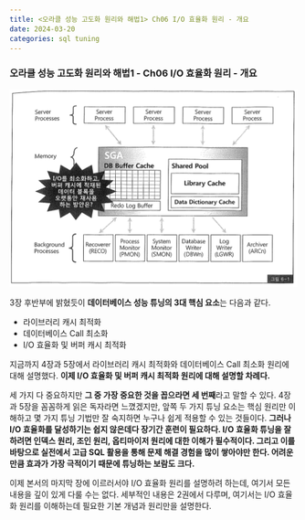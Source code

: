 ```yaml
---
title: <오라클 성능 고도화 원리와 해법1> Ch06 I/O 효율화 원리 - 개요
date: 2024-03-20
categories: sql tuning
---
```



### 오라클 성능 고도화 원리와 해법1 - Ch06 I/O 효율화 원리 - 개요

![](/assets/images/sqlp/sqlp1-06-00-img6-1.png)

3장 후반부에 밝혔듯이 **데이터베이스 성능 튜닝의 3대 핵심 요소**는 다음과 같다.

- 라이브러리 캐시 최적화
- 데이터베이스 Call 최소화
- I/O 효율화 및 버퍼 캐시 최적화

지금까지 4장과 5장에서 라이브러리 캐시 최적화와 데이터베이스 Call 최소화 원리에 대해 설명했다. **이제 I/O 효율화 및 버퍼 캐시 최적화 원리에 대해 설명할 차례다.**

세 가지 다 중요하지만 **그 중 가장 중요한 것을 꼽으라면 세 번째**라고 말할 수 있다. 4장과 5장을 꼼꼼하게 읽은 독자라면 느꼈겠지만, 앞쪽 두 가지 튜닝 요소는 핵심 원리만 이해하고 몇 가지 튜닝 기법만 잘 숙지하면 누구나 쉽게 적용할 수 있는 것들이다. **그러나 I/O 효율화를 달성하기는 쉽지 않은데다 장기간 훈련이 필요하다. I/O 효율화 튜닝을 잘하려면 인덱스 원리, 조인 원리, 옵티마이저 원리에 대한 이해가 필수적이다. 그리고 이를 바탕으로 실전에서 고급 SQL 활용을 통해 문제 해결 경험을 많이 쌓아야만 한다. 어려운 만큼 효과가 가장 극적이기 때문에 튜닝하는 보람도 크다.**

이제 본서의 마지막 장에 이르러서야 I/O 효율화 원리를 설명하려 하는데, 여기서 모든 내용을 깊이 있게 다룰 수는 없다. 세부적인 내용은 2권에서 다루며, 여기서는 I/O 효율화 원리를 이해하는데 필요한 기본 개념과 원리만을 설명한다.

